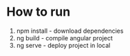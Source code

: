 # How to run

1. npm install - download dependencies
2. ng build - compile angular project
3. ng serve - deploy project in local